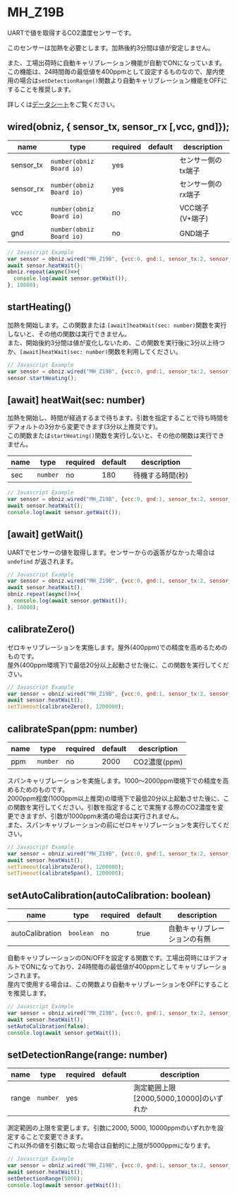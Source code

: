# MH_Z19B


UARTで値を取得するCO2濃度センサーです。

このセンサーは加熱を必要とします。加熱後約3分間は値が安定しません。

また、工場出荷時に自動キャリブレーション機能が自動でONになっています。この機能は、24時間毎の最低値を400ppmとして設定するものなので、屋内使用の場合は`setDetectionRange()`関数より自動キャリブレーション機能をOFFにすることを推奨します。

詳しくは[データシート](https://www.winsen-sensor.com/d/files/infrared-gas-sensor/mh-z19b-co2-ver1_0.pdf)をご覧ください。


## wired(obniz,  { sensor_tx, sensor_rx [,vcc, gnd]});

name | type | required | default | description
--- | --- | --- | --- | ---
sensor_tx | `number(obniz Board io)` | yes | &nbsp; | センサー側のtx端子
sensor_rx | `number(obniz Board io)` | yes | &nbsp; | センサー側のrx端子
vcc | `number(obniz Board io)` | no | &nbsp; | VCC端子(V+端子)
gnd |`number(obniz Board io)` | no | &nbsp; | GND端子

```Javascript
// Javascript Example
var sensor = obniz.wired("MH_Z19B", {vcc:0, gnd:1, sensor_tx:2, sensor_rx:3});
await sensor.heatWait();
obniz.repeat(async()=>{
  console.log(await sensor.getWait());
}, 10000);
```

## startHeating()
加熱を開始します。この関数または `[await]heatWait(sec: number)`関数を実行しないと、その他の関数は実行できません。  
また、開始後約3分間は値が変化しないため、この関数を実行後に3分以上待つか、`[await]heatWait(sec: number)`関数を利用してください。

```Javascript
// Javascript Example
var sensor = obniz.wired("MH_Z19B", {vcc:0, gnd:1, sensor_tx:2, sensor_rx:3});
sensor.startHeating();
```

## [await] heatWait(sec: number)
加熱を開始し、時間が経過するまで待ちます。引数を指定することで待ち時間をデフォルトの3分から変更できます(3分以上推奨です)。  
この関数または`startHeating()`関数を実行しないと、その他の関数は実行できません。

name | type | required | default | description
--- | --- | --- | --- | ---
sec | `number` | no | 180 | 待機する時間(秒)

```Javascript
// Javascript Example
var sensor = obniz.wired("MH_Z19B", {vcc:0, gnd:1, sensor_tx:2, sensor_rx:3});
await sensor.heatWait();
console.log(await sensor.getWait());
```

## [await] getWait()
UARTでセンサーの値を取得します。センサーからの返答がなかった場合は `undefind` が返されます。

```Javascript
// Javascript Example
var sensor = obniz.wired("MH_Z19B", {vcc:0, gnd:1, sensor_tx:2, sensor_rx:3});
await sensor.heatWait();
obniz.repeat(async()=>{
  console.log(await sensor.getWait());
}, 10000);
```

## calibrateZero()
ゼロキャリブレーションを実施します。屋外(400ppm)での精度を高めるためのものです。  
屋外(400ppm環境下)で最低20分以上起動させた後に、この関数を実行してください。

```Javascript
// Javascript Example
var sensor = obniz.wired("MH_Z19B", {vcc:0, gnd:1, sensor_tx:2, sensor_rx:3});
await sensor.heatWait();
setTimeout(calibrateZero(), 1200000);
```

## calibrateSpan(ppm: number)

name | type | required | default | description
--- | --- | --- | --- | ---
ppm | `number` | no | 2000 | CO2濃度(ppm)

スパンキャリブレーションを実施します。1000〜2000ppm環境下での精度を高めるためのものです。    
2000ppm程度(1000ppm以上推奨)の環境下で最低20分以上起動させた後に、この関数を実行してください。引数を指定することで実施する際のCO2濃度を変更できますが、引数が1000ppm未満の場合は実行されません。  
また、スパンキャリブレーションの前にゼロキャリブレーションを実行してください。

```Javascript
// Javascript Example
var sensor = obniz.wired("MH_Z19B", {vcc:0, gnd:1, sensor_tx:2, sensor_rx:3});
await sensor.heatWait();
setTimeout(calibrateZero(), 1200000);
setTimeout(calibrateSpan(), 1200000);
```

## setAutoCalibration(autoCalibration: boolean)

name | type | required | default | description
--- | --- | --- | --- | ---
autoCalibration | `boolean` | no | true | 自動キャリブレーションの有無


自動キャリブレーションのON/OFFを設定する関数です。工場出荷時にはデフォルトでONになっており、24時間毎の最低値が400ppmとしてキャリブレーションされます。  
屋内で使用する場合は、この関数より自動キャリブレーションをOFFにすることを推奨します。

```Javascript
// Javascript Example
var sensor = obniz.wired("MH_Z19B", {vcc:0, gnd:1, sensor_tx:2, sensor_rx:3});
await sensor.heatWait();
setAutoCalibration(false);
console.log(await sensor.getWait());
```

## setDetectionRange(range: number)

name | type | required | default | description
--- | --- | --- | --- | ---
range | `number` | yes | &nbsp; | 測定範囲上限[2000,5000,10000]のいずれか

測定範囲の上限を変更します。引数に2000, 5000, 10000ppmのいずれかを設定することで変更できます。  
これ以外の値を引数に取った場合は自動的に上限が5000ppmになります。

```Javascript
// Javascript Example
var sensor = obniz.wired("MH_Z19B", {vcc:0, gnd:1, sensor_tx:2, sensor_rx:3});
await sensor.heatWait();
setDetectionRange(5000);
console.log(await sensor.getWait());
```

